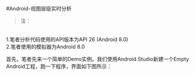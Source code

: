 #Android-视图层级实时分析
>注：
 <br>
 1.笔者分析代码使用的API版本为API 26 (Android 8.0)<br>
 2.笔者使用的模拟器为Android 8.0<br>

首先，笔者先来一个简单的Demo实例。我们使用Android Studio新建一个Empty Android工程，跑一下程序，界面如下图所示：




